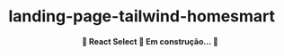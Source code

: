 # landing-page-tailwind-homesmart

<h4 align="center"> 
	🚧  React Select 🚀 Em construção...  🚧
</h4>
